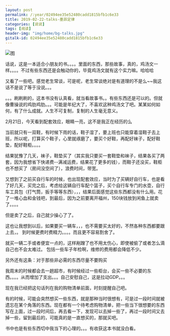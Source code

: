 ```yaml
---
layout: post
permalink: /:year/02494ee35e52480cadd1815bfb1c6e33
title: 2019-02-22-talks-墨菲定律
categories: [说说]
tags: [阅读]
header-img: "img/home/bg-talks.jpg"
gitalk-id: 02494ee35e52480cadd1815bfb1c6e33
---
```


![图](http://image.linxingyang.net/image/note/2019/2019-02-22-talks/mfdl.jpg)

话说，这是一本适合小朋友的书。。。。里面的东西，那些故事，真的，鸡汤文一样。。。。不过有些东西还是会触动你的，毕竟鸡汤文就有这个实力嘛。哈哈哈


又看了一些吧。感觉老生常谈，可是呢，老生常谈绝对是有道理的不是么~~我这话不是说了等于没说。。。


。。。刷刷刷的，这本书没有认真看，就当看故事书。。有些东西还是可以的。但就像曹操说的鸡肋鸡肋。。。可能是年纪大了，不喜欢这种鸡汤文了吧。某某如何如何，有了什么成就。人生不可复制，复制的人生毫无意义。


2月21日，今天看到配套效应，眼睛一亮，这不是我正在经历的么


当前就只有一双鞋，有时候下雨的话，鞋子湿了，要上班也只能穿着湿鞋子去上班，所以呢，打算买个鞋子，心里就琢磨了，要买个好鞋，再配好袜子，配好鞋垫，配好鞋柜。。。。

结果犹豫了几天，袜子，鞋垫买了（其实我只要买一套鞋垫和袜子，结果各买了两套，因为我想省下快递费--满减运费，结果花了更多的钱），而鞋子还没买，鞋柜也不想买了（房间没空间了），浪费时间，带宽。


又想到了之前买自行车的时候，也出现配套效应，当时为了买辆好自行车，也是看了好几天，买完之后，考虑给这辆自行车配个篮子，买个自行车专门的水壶，自行车工具包（打气筒，扳手等等东西），，，结果后面感觉这些东西都没有什么用。花了一堆心血和金钱吧，到最后，因为之前要离开福州，150块钱放到闲鱼上就卖了。。。。


但是卖了之后，自己就少操心了了。


这也让我想到以后，如果要买一辆车，，，也不需要买太好的，不然各种东西都要跟上去，。 到时候更费时费精力。。。。而且更不容易割舍了。

就买一辆二手或者便宜一点的，这样剐蹭了也不用太伤心，即使被偷了或者怎么滴自己也不会太难过。 包括一些车子年检啊，维修的费用都会降低不少。


另外还有这条：对于那些非必需的东西尽量不要购买

我周末的时候都会去一趟超市，有时候经过一些柜台，会买一些不必要的东西。。。。从而增加了支出。。。自己安慰自己，这是拉动GDP。。。

现在我已经把这句话列在我的购物清单前面，时刻提醒自己吧。

有的时候，可能会突然想买一些东西，就是那种当时很想有，可是过一段时间就被遗忘在某个角落的东西。现在都有一个待考虑购物清单，把一些当下很想要的东西写在上面，过一段时间后，再去看一下，发现可以去掉一些了，再过一段时间又去掉一些，留到最后的，可能真的是一直想买的，那就买吧。



书中也是有些东西切中我当下的心理的。。。有收获这本书就没白看。

